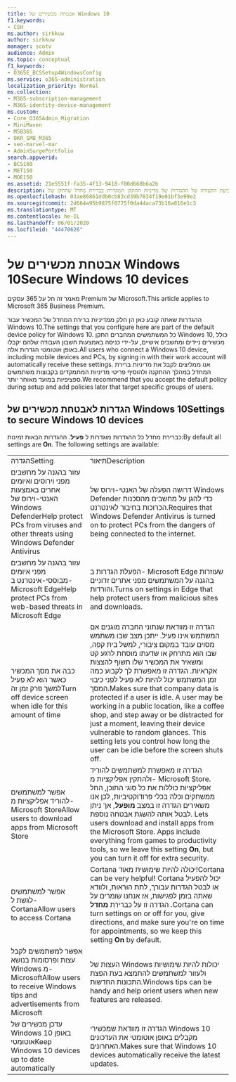 ```yaml
---
title: אבטחת מכשירים של Windows 10
f1.keywords:
- CSH
ms.author: sirkkuw
author: sirkkuw
manager: scotv
audience: Admin
ms.topic: conceptual
f1_keywords:
- O365E_BCSSetup4WindowsConfig
ms.service: o365-administration
localization_priority: Normal
ms.collection:
- M365-subscription-management
- M365-identity-device-management
ms.custom:
- Core_O365Admin_Migration
- MiniMaven
- MSB365
- OKR_SMB_M365
- seo-marvel-mar
- AdminSurgePortfolio
search.appverid:
- BCS160
- MET150
- MOE150
ms.assetid: 21e5551f-fa35-4f13-9418-f80d668b6a2b
description: למד אודות קביעת התצורה של ההגדרות של מדיניות ההתקן המוגדרת כברירת מחדל שהתקן של Windows 10 יקבל בעת הכניסה לעבודתם או לחשבון בית הספר.
ms.openlocfilehash: 03ae86861ddb0cb83cd39b7834f19e01bf3e99e2
ms.sourcegitcommit: 2d664a95b9875f0775f0da44aca73b16a816e1c3
ms.translationtype: MT
ms.contentlocale: he-IL
ms.lasthandoff: 06/01/2020
ms.locfileid: "44470626"
---
```

# <a name="secure-windows-10-devices"></a><span data-ttu-id="642a9-103">אבטחת מכשירים של Windows 10</span><span class="sxs-lookup"><span data-stu-id="642a9-103">Secure Windows 10 devices</span></span>

<span data-ttu-id="642a9-104">מאמר זה חל על 365 עסקים Premium של Microsoft.</span><span class="sxs-lookup"><span data-stu-id="642a9-104">This article applies to Microsoft 365 Business Premium.</span></span>

<span data-ttu-id="642a9-105">ההגדרות שאתה קובע כאן הן חלק ממדיניות ברירת המחדל של המכשיר עבור Windows 10.</span><span class="sxs-lookup"><span data-stu-id="642a9-105">The settings that you configure here are part of the default device policy for Windows 10.</span></span> <span data-ttu-id="642a9-106">כל המשתמשים המחברים התקן Windows 10, כולל מכשירים ניידים ומחשבים אישיים, על-ידי כניסה באמצעות חשבון העבודה שלהם יקבלו באופן אוטומטי הגדרות אלה.</span><span class="sxs-lookup"><span data-stu-id="642a9-106">All users who connect a Windows 10 device, including mobile devices and PCs, by signing in with their work account will automatically receive these settings.</span></span> <span data-ttu-id="642a9-107">אנו ממליצים לקבל את מדיניות ברירת המחדל במהלך ההתקנה ולהוסיף פריטי מדיניות המתמקדים בקבוצות משתמשים ספציפיות במועד מאוחר יותר.</span><span class="sxs-lookup"><span data-stu-id="642a9-107">We recommend that you accept the default policy during setup and add policies later that target specific groups of users.</span></span>
  
## <a name="settings-to-secure-windows-10-devices"></a><span data-ttu-id="642a9-108">הגדרות לאבטחת מכשירים של Windows 10</span><span class="sxs-lookup"><span data-stu-id="642a9-108">Settings to secure Windows 10 devices</span></span>

<span data-ttu-id="642a9-p102">כברירת מחדל כל ההגדרות מוגדרות ל **פעיל**. ההגדרות הבאות זמינות:</span><span class="sxs-lookup"><span data-stu-id="642a9-p102">By default all settings are **On**. The following settings are available:</span></span>
  
|||
|:-----|:-----|
|<span data-ttu-id="642a9-111">הגדרה</span><span class="sxs-lookup"><span data-stu-id="642a9-111">Setting</span></span>  <br/> |<span data-ttu-id="642a9-112">תיאור</span><span class="sxs-lookup"><span data-stu-id="642a9-112">Description</span></span>  <br/> |
|<span data-ttu-id="642a9-113">עזור בהגנה על מחשבים מפני וירוסים ואיומים אחרים באמצעות האנטי-וירוס של Windows Defender</span><span class="sxs-lookup"><span data-stu-id="642a9-113">Help protect PCs from viruses and other threats using Windows Defender Antivirus</span></span>  <br/> |<span data-ttu-id="642a9-114">דרושה הפעלה של האנטי-וירוס של Windows Defender כדי להגן על מחשבים מהסכנות הכרוכות בחיבור לאינטרנט.</span><span class="sxs-lookup"><span data-stu-id="642a9-114">Requires that Windows Defender Antivirus is turned on to protect PCs from the dangers of being connected to the internet.</span></span>  <br/> |
|<span data-ttu-id="642a9-115">עזור בהגנה על מחשבים מפני איומים מבוססי-אינטרנט ב- Microsoft Edge</span><span class="sxs-lookup"><span data-stu-id="642a9-115">Help protect PCs from web-based threats in Microsoft Edge</span></span>  <br/> |<span data-ttu-id="642a9-116">הפעלת הגדרות ב- Microsoft Edge שעוזרות בהגנה על המשתמשים מפני אתרים זדוניים והורדות.</span><span class="sxs-lookup"><span data-stu-id="642a9-116">Turns on settings in Edge that help protect users from malicious sites and downloads.</span></span>  <br/> |
|<span data-ttu-id="642a9-117">כבה את מסך המכשיר כאשר הוא לא פעיל למשך פרק זמן זה</span><span class="sxs-lookup"><span data-stu-id="642a9-117">Turn off device screen when idle for this amount of time</span></span>  <br/> |<span data-ttu-id="642a9-p103">הגדרה זו מוודאת שנתוני החברה מוגנים אם המשתמש אינו פעיל. ייתכן מצב שבו משתמש מסוים עובד במקום ציבורי, למשל בית קפה, שבו הוא מתרחק או שדעתו מוסחת לרגע קט ומשאיר את המכשיר שלו חשוף להצצות אקראיות. הגדרה זו מאפשרת לך לקבוע כמה זמן המשתמש יכול להיות לא פעיל לפני כיבוי המסך.</span><span class="sxs-lookup"><span data-stu-id="642a9-p103">Makes sure that company data is protected if a user is idle. A user may be working in a public location, like a coffee shop, and step away or be distracted for just a moment, leaving their device vulnerable to random glances. This setting lets you control how long the user can be idle before the screen shuts off.</span></span>  <br/> |
|<span data-ttu-id="642a9-121">אפשר למשתמשים להוריד אפליקציות מ- Microsoft Store</span><span class="sxs-lookup"><span data-stu-id="642a9-121">Allow users to download apps from Microsoft Store</span></span>  <br/> |<span data-ttu-id="642a9-p104">הגדרה זו מאפשרת למשתמשים להוריד ולהתקין אפליקציות מ- Microsoft Store. אפליקציות כוללות את כל סוגי התוכן, החל ממשחקים וכלה בכלי פרודוקטיביות, לכן אנו משאירים הגדרה זו במצב **מופעל**, אך ניתן לבטל אותה להשגת אבטחה נוספת.  </span><span class="sxs-lookup"><span data-stu-id="642a9-p104">Lets users download and install apps from the Microsoft Store. Apps include everything from games to productivity tools, so we leave this setting **On**, but you can turn it off for extra security.  </span></span><br/> |
|<span data-ttu-id="642a9-124">אפשר למשתמשים לגשת ל- Cortana</span><span class="sxs-lookup"><span data-stu-id="642a9-124">Allow users to access Cortana</span></span>  <br/> |<span data-ttu-id="642a9-125">Cortana יכולה להיות שימושית מאוד!</span><span class="sxs-lookup"><span data-stu-id="642a9-125">Cortana can be very helpful!</span></span> <span data-ttu-id="642a9-126">Cortana יכול להפעיל או לבטל הגדרות עבורך, לתת הוראות, ולוודא שאתה בזמן לפגישות, אז אנחנו שומרים על הגדרה זו על כברירת **מחדל** .</span><span class="sxs-lookup"><span data-stu-id="642a9-126">Cortana can turn settings on or off for you, give directions, and make sure you're on time for appointments, so we keep this setting **On** by default.</span></span>  <br/> |
|<span data-ttu-id="642a9-127">אפשר למשתמשים לקבל עצות ופרסומות בנושא Windows מ- Microsoft</span><span class="sxs-lookup"><span data-stu-id="642a9-127">Allow users to receive Windows tips and advertisements from Microsoft</span></span>  <br/> |<span data-ttu-id="642a9-128">העצות של Windows יכולות להיות שימושיות ולעזור למשתמשים להתמצא בעת הפצת התכונות החדשות.</span><span class="sxs-lookup"><span data-stu-id="642a9-128">Windows tips can be handy and help orient users when new features are released.</span></span>  <br/> |
|<span data-ttu-id="642a9-129">עדכן מכשירים של Windows 10 באופן אוטומטי</span><span class="sxs-lookup"><span data-stu-id="642a9-129">Keep Windows 10 devices up to date automatically</span></span>  <br/> |<span data-ttu-id="642a9-130">הגדרה זו מוודאת שמכשירי Windows 10 מקבלים באופן אוטומטי את העדכונים האחרונים.</span><span class="sxs-lookup"><span data-stu-id="642a9-130">Makes sure that Windows 10 devices automatically receive the latest updates.</span></span>  <br/> |
   

